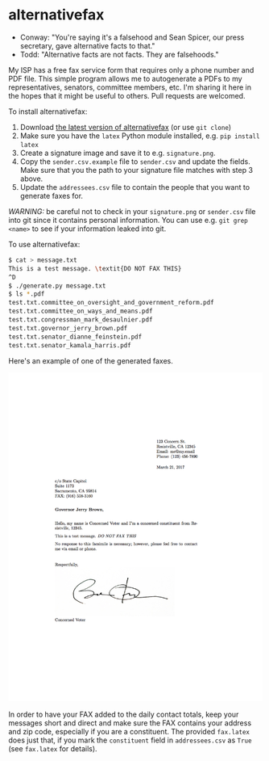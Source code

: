 # alternativefax

* Conway: "You're saying it's a falsehood and Sean Spicer, our press secretary, gave alternative facts to that."
* Todd: "Alternative facts are not facts. They are falsehoods."

My ISP has a free fax service form that requires only a phone number and PDF file. This simple program allows me to autogenerate a PDFs to my representatives, senators, committee members, etc. I'm sharing it here in the hopes that it might be useful to others. Pull requests are welcomed.

To install alternativefax:

1. Download [the latest version of alternativefax](https://github.com/massie/alternativefax/archive/master.zip) (or use `git clone`)
2. Make sure you have the `latex` Python module installed, e.g. `pip install latex`
3. Create a signature image and save it to e.g. `signature.png`.
4. Copy the `sender.csv.example` file to `sender.csv` and update the fields. Make sure that you the path to your signature file matches with step 3 above.
5. Update the `addressees.csv` file to contain the people that you want to generate faxes for.

*WARNING:* be careful not to check in your `signature.png` or `sender.csv` file into git since it contains personal information. You can use e.g. `git grep <name>` to see if your information leaked into git.

To use alternativefax:

```bash
$ cat > message.txt
This is a test message. \textit{DO NOT FAX THIS}
^D
$ ./generate.py message.txt
$ ls *.pdf
test.txt.committee_on_oversight_and_government_reform.pdf
test.txt.committee_on_ways_and_means.pdf
test.txt.congressman_mark_desaulnier.pdf
test.txt.governor_jerry_brown.pdf
test.txt.senator_dianne_feinstein.pdf
test.txt.senator_kamala_harris.pdf
```

Here's an example of one of the generated faxes.

![Example FAX](example_fax.png)

In order to have your FAX added to the daily contact totals, keep your messages short and direct and make sure the FAX contains your address and zip code, especially if you are a constituent. The provided `fax.latex` does just that, if you mark the `constituent` field in `addressees.csv` as `True` (see `fax.latex` for details).

